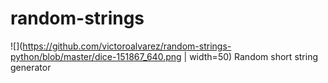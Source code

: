 # random-strings
![](https://github.com/victoroalvarez/random-strings-python/blob/master/dice-151867_640.png | width=50)
Random short string generator
